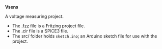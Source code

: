**Vsens**

A voltage measuring project.
- The .fzz file is a Fritzing project file.
- The .cir file is a SPICE3 file.
- The src/ folder holds `sketch.ino`; an Arduino sketch file for use with the project.

